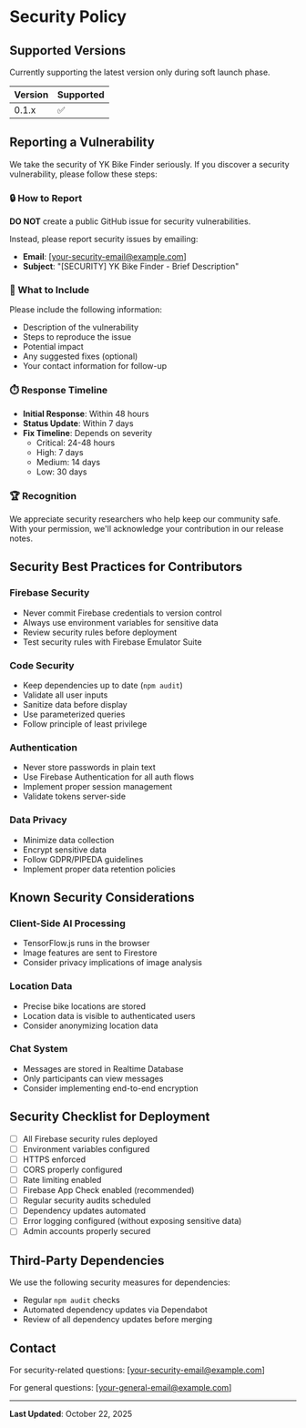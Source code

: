 # Security Policy

## Supported Versions

Currently supporting the latest version only during soft launch phase.

| Version | Supported          |
| ------- | ------------------ |
| 0.1.x   | :white_check_mark: |

## Reporting a Vulnerability

We take the security of YK Bike Finder seriously. If you discover a security vulnerability, please follow these steps:

### 🔒 How to Report

**DO NOT** create a public GitHub issue for security vulnerabilities.

Instead, please report security issues by emailing:
- **Email**: [your-security-email@example.com]
- **Subject**: "[SECURITY] YK Bike Finder - Brief Description"

### 📝 What to Include

Please include the following information:
- Description of the vulnerability
- Steps to reproduce the issue
- Potential impact
- Any suggested fixes (optional)
- Your contact information for follow-up

### ⏱️ Response Timeline

- **Initial Response**: Within 48 hours
- **Status Update**: Within 7 days
- **Fix Timeline**: Depends on severity
  - Critical: 24-48 hours
  - High: 7 days
  - Medium: 14 days
  - Low: 30 days

### 🏆 Recognition

We appreciate security researchers who help keep our community safe. With your permission, we'll acknowledge your contribution in our release notes.

## Security Best Practices for Contributors

### Firebase Security
- Never commit Firebase credentials to version control
- Always use environment variables for sensitive data
- Review security rules before deployment
- Test security rules with Firebase Emulator Suite

### Code Security
- Keep dependencies up to date (`npm audit`)
- Validate all user inputs
- Sanitize data before display
- Use parameterized queries
- Follow principle of least privilege

### Authentication
- Never store passwords in plain text
- Use Firebase Authentication for all auth flows
- Implement proper session management
- Validate tokens server-side

### Data Privacy
- Minimize data collection
- Encrypt sensitive data
- Follow GDPR/PIPEDA guidelines
- Implement proper data retention policies

## Known Security Considerations

### Client-Side AI Processing
- TensorFlow.js runs in the browser
- Image features are sent to Firestore
- Consider privacy implications of image analysis

### Location Data
- Precise bike locations are stored
- Location data is visible to authenticated users
- Consider anonymizing location data

### Chat System
- Messages are stored in Realtime Database
- Only participants can view messages
- Consider implementing end-to-end encryption

## Security Checklist for Deployment

- [ ] All Firebase security rules deployed
- [ ] Environment variables configured
- [ ] HTTPS enforced
- [ ] CORS properly configured
- [ ] Rate limiting enabled
- [ ] Firebase App Check enabled (recommended)
- [ ] Regular security audits scheduled
- [ ] Dependency updates automated
- [ ] Error logging configured (without exposing sensitive data)
- [ ] Admin accounts properly secured

## Third-Party Dependencies

We use the following security measures for dependencies:
- Regular `npm audit` checks
- Automated dependency updates via Dependabot
- Review of all dependency updates before merging

## Contact

For security-related questions: [your-security-email@example.com]

For general questions: [your-general-email@example.com]

---

**Last Updated**: October 22, 2025
